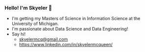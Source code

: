 ### Hello! I'm Skyeler 🌱

- I'm getting my Masters of Science in Information Science at the University of Michigan.
- I'm passionate about Data Science and Data Engineering!
- Say hi!
  - skyelermcq@gmail.com
  - https://www.linkedin.com/in/skyelermcqueen/ 

<!--
**scmcqueen/scmcqueen** is a ✨ _special_ ✨ repository because its `README.md` (this file) appears on your GitHub profile.

Here are some ideas to get you started:

- 🔭 I’m currently working on ...
- 🌱 I’m currently learning ...
- 👯 I’m looking to collaborate on ...
- 🤔 I’m looking for help with ...
- 💬 Ask me about ...
- 📫 How to reach me: ...
- 😄 Pronouns: ...
- ⚡ Fun fact: ...
-->
